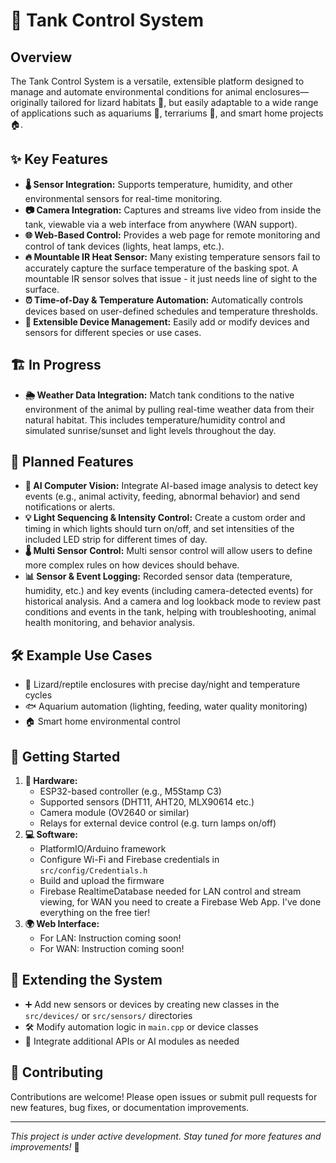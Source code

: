 # 🦎 Tank Control System

## Overview

The Tank Control System is a versatile, extensible platform designed to manage and automate environmental conditions for animal enclosures—originally tailored for lizard habitats 🦎, but easily adaptable to a wide range of applications such as aquariums 🐠, terrariums 🌱, and smart home projects 🏠.

## ✨ Key Features

- **🌡️ Sensor Integration:** Supports temperature, humidity, and other environmental sensors for real-time monitoring.
- **📷 Camera Integration:** Captures and streams live video from inside the tank, viewable via a web interface from anywhere (WAN support).
- **🌐 Web-Based Control:** Provides a web page for remote monitoring and control of tank devices (lights, heat lamps, etc.).
- **🔥 Mountable IR Heat Sensor:** Many existing temperature sensors fail to accurately capture the surface temperature of the basking spot. A mountable IR sensor solves that issue - it just needs line of sight to the surface.
- **⏰ Time-of-Day & Temperature Automation:** Automatically controls devices based on user-defined schedules and temperature thresholds.
- **🧩 Extensible Device Management:** Easily add or modify devices and sensors for different species or use cases.

## 🏗️ In Progress

- **🌦️ Weather Data Integration:** Match tank conditions to the native environment of the animal by pulling real-time weather data from their natural habitat. This includes temperature/humidity control and simulated sunrise/sunset and light levels throughout the day.

## 🚀 Planned Features

- **🤖 AI Computer Vision:** Integrate AI-based image analysis to detect key events (e.g., animal activity, feeding, abnormal behavior) and send notifications or alerts.
- **💡 Light Sequencing & Intensity Control:** Create a custom order and timing in which lights should turn on/off, and set intensities of the included LED strip for different times of day.
- **🌡️ Multi Sensor Control:** Multi sensor control will allow users to define more complex rules on how devices should behave.
- **📊 Sensor & Event Logging:** Recorded sensor data (temperature, humidity, etc.) and key events (including camera-detected events) for historical analysis. And a camera and log lookback mode to review past conditions and events in the tank, helping with troubleshooting, animal health monitoring, and behavior analysis.

## 🛠️ Example Use Cases

- 🦎 Lizard/reptile enclosures with precise day/night and temperature cycles
- 🐟 Aquarium automation (lighting, feeding, water quality monitoring)
- 🏠 Smart home environmental control

## 🚦 Getting Started

1. **🔌 Hardware:**
   - ESP32-based controller (e.g., M5Stamp C3)
   - Supported sensors (DHT11, AHT20, MLX90614 etc.)
   - Camera module (OV2640 or similar)
   - Relays for external device control (e.g. turn lamps on/off)
2. **💻 Software:**
   - PlatformIO/Arduino framework
   - Configure Wi-Fi and Firebase credentials in `src/config/Credentials.h`
   - Build and upload the firmware
   - Firebase RealtimeDatabase needed for LAN control and stream viewing, for WAN you need to create a Firebase Web App. I've done everything on the free tier!
3. **🌍 Web Interface:**
   - For LAN: Instruction coming soon!
   - For WAN: Instruction coming soon!

## 🧩 Extending the System

- ➕ Add new sensors or devices by creating new classes in the `src/devices/` or `src/sensors/` directories
- 🛠️ Modify automation logic in `main.cpp` or device classes
- 🤝 Integrate additional APIs or AI modules as needed

## 🤝 Contributing

Contributions are welcome! Please open issues or submit pull requests for new features, bug fixes, or documentation improvements.

---

_This project is under active development. Stay tuned for more features and improvements!_ 🚧
